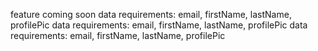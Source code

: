 feature coming soon
data requirements: email, firstName, lastName, profilePic
data requirements: email, firstName, lastName, profilePic
data requirements: email, firstName, lastName, profilePic
